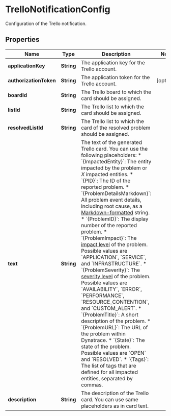 

# TrelloNotificationConfig

Configuration of the Trello notification.

## Properties

| Name | Type | Description | Notes |
|------------ | ------------- | ------------- | -------------|
|**applicationKey** | **String** | The application key for the Trello account. |  |
|**authorizationToken** | **String** | The application token for the Trello account. |  [optional] |
|**boardId** | **String** | The Trello board to which the card should be assigned. |  |
|**listId** | **String** | The Trello list to which the card should be assigned. |  |
|**resolvedListId** | **String** | The Trello list to which the card of the resolved problem should be assigned. |  |
|**text** | **String** | The text of the generated Trello card.   You can use the following placeholders:  * &#x60;{ImpactedEntity}&#x60;: The entity impacted by the problem or *X* impacted entities.  * &#x60;{PID}&#x60;: The ID of the reported problem.  * &#x60;{ProblemDetailsMarkdown}&#x60;: All problem event details, including root cause, as a [Markdown-formatted](https://dt-url.net/1yk3kkq) string.  * &#x60;{ProblemID}&#x60;: The display number of the reported problem.  * &#x60;{ProblemImpact}&#x60;: The [impact level](https://dt-url.net/klg3k4q) of the problem. Possible values are &#x60;APPLICATION&#x60;, &#x60;SERVICE&#x60;, and &#x60;INFRASTRUCTURE&#x60;.  * &#x60;{ProblemSeverity}&#x60;: The [severity level](https://dt-url.net/f1i3k5b) of the problem. Possible values are &#x60;AVAILABILITY&#x60;, &#x60;ERROR&#x60;, &#x60;PERFORMANCE&#x60;, &#x60;RESOURCE_CONTENTION&#x60;, and &#x60;CUSTOM_ALERT&#x60;.  * &#x60;{ProblemTitle}&#x60;: A short description of the problem.  * &#x60;{ProblemURL}&#x60;: The URL of the problem within Dynatrace.  * &#x60;{State}&#x60;: The state of the problem. Possible values are &#x60;OPEN&#x60; and &#x60;RESOLVED&#x60;.  * &#x60;{Tags}&#x60;: The list of tags that are defined for all impacted entities, separated by commas.   |  |
|**description** | **String** | The description of the Trello card.    You can use same placeholders as in card text. |  |




